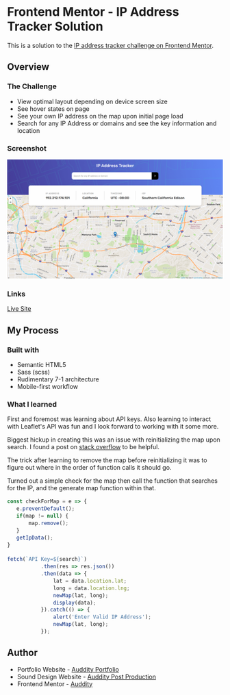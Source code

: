 # Frontend Mentor - IP Address Tracker Solution

This is a solution to the [IP address tracker challenge on Frontend Mentor](https://www.frontendmentor.io/challenges/ip-address-tracker-I8-0yYAH0).

## Overview

### The Challenge
- View optimal layout depending on device screen size
- See hover states on page
- See your own IP address on the map upon initial page load
- Search for any IP Address or domains and see the key information and location

### Screenshot
![](./images/IPAddressMap.png)

### Links
 [Live Site](https://fem-ip-address-tracker-roan.vercel.app/)

 ## My Process

 ### Built with
 - Semantic HTML5
 - Sass (scss)
 - Rudimentary 7-1 architecture
 - Mobile-first workflow

 ### What I learned
 
 First and foremost was learning about API keys.  Also learning to interact with Leaflet's API was fun and I look forward to working with it some more.

 Biggest hickup in creating this was an issue with reinitializing the map upon search.  I found a post on [stack overflow](https://stackoverflow.com/questions/19186428/refresh-leaflet-map-map-container-is-already-initialized) to be helpful.

 The trick after learning to remove the map before reinitializing it was to figure out where in the order of function calls it should go.  

 Turned out a simple check for the map then call the function that searches for the IP, and the generate map function within that.

 ```js
const checkForMap = e => {
    e.preventDefault();
    if(map != null) {
        map.remove();
    } 
    getIpData();
}

fetch(`API Key=${search}`)
            .then(res => res.json())
            .then(data => {
                lat = data.location.lat;
                long = data.location.lng;
                newMap(lat, long);
                display(data);
            }).catch(() => {
                alert('Enter Valid IP Address');
                newMap(lat, long);
            });
 ```

 ## Author

 - Portfolio Website - [Auddity Portfolio](https://auddity.netlify.app/)
 - Sound Design Website - [Auddity Post Production](https://www.auddityllc.com/)
 - Frontend Mentor - [Auddity](https://www.frontendmentor.io/profile/Auddity)